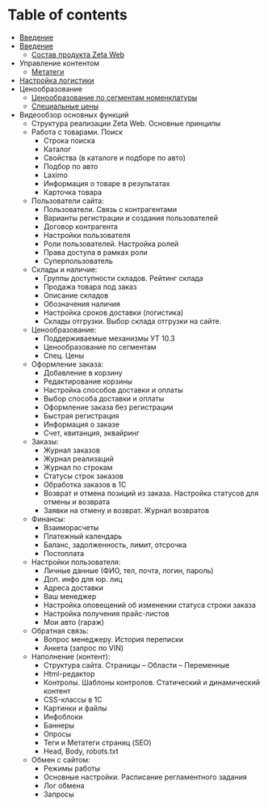 # Table of contents

* [Введение](README.md)
* [Введение](untitled-1/README.md)
  * [Состав продукта Zeta Web](untitled-1/o-produkte.md)
* Управление контентом
  * [Метатеги](untitled/metategi.md)
* [Настройка логистики](nastroika-logistiki.md)
* Ценообразование
  * [Ценообразование по сегментам номенклатуры](cenoobrazovanie/po-segmentam-nomenklatury.md)
  * [Специальные цены](cenoobrazovanie/untitled-1.md)
* Видеообзор основных функций
  * Структура реализации Zeta Web. Основные принципы
  * Работа с товарами. Поиск
    * Строка поиска
    * Каталог
    * Свойства \(в каталоге и подборе по авто\)
    * Подбор по авто
    * Laximo
    * Информация о товаре в результатах
    * Карточка товара
  * Пользователи сайта:
    * Пользователи. Связь с контрагентами
    * Варианты регистрации и создания пользователей
    * Договор контрагента
    * Настройки пользователя
    * Роли пользователей. Настройка ролей
    * Права доступа в рамках роли
    * Суперпользователь
  * Склады и наличие:
    * Группы доступности складов. Рейтинг склада
    * Продажа товара под заказ
    * Описание складов
    * Обозначения наличия
    * Настройка сроков доставки (логистика)
    * Склады отгрузки. Выбор склада отгрузки на сайте.
  * Ценообразование:
    * Поддерживаемые механизмы УТ 10.3
    * Ценообразование по сегментам
    * Спец. Цены
  * Оформление заказа:
    * Добавление в корзину
    * Редактирование корзины
    * Настройка способов доставки и оплаты
    * Выбор способа доставки и оплаты
    * Оформление заказа без регистрации
    * Быстрая регистрация
    * Информация о заказе
    * Счет, квитанция, эквайринг
  * Заказы:
    * Журнал заказов
    * Журнал реализаций
    * Журнал по строкам
    * Статусы строк заказов
    * Обработка заказов в 1С
    * Возврат и отмена позиций из заказа. Настройка статусов для отмены и возврата
    * Заявки на отмену и возврат. Журнал возвратов
  * Финансы:
    * Взаиморасчеты
    * Платежный календарь
    * Баланс, задолженность, лимит, отсрочка
    * Постоплата
  * Настройки пользователя:
    * Личные данные (ФИО, тел, почта, логин, пароль)
    * Доп. инфо для юр. лиц
    * Адреса доставки
    * Ваш менеджер
    * Настройка оповещений об изменении статуса строки заказа
    * Настройка получения прайс-листов
    * Мои авто (гараж)
  * Обратная связь:
    * Вопрос менеджеру. История переписки
    * Анкета (запрос по VIN)
  * Наполнение (контент):
    * Структура сайта. Страницы – Области – Переменные
    * Html-редактор
    * Контролы. Шаблоны контролов. Статический и динамический контент
    * CSS-классы в 1С
    * Картинки и файлы
    * Инфоблоки
    * Баннеры
    * Опросы
    * Теги и Метатеги страниц (SEO)
    * Head, Body, robots.txt
  * Обмен с сайтом:
    * Режимы работы
    * Основные настройки. Расписание регламентного задания
    * Лог обмена
    * Запросы
